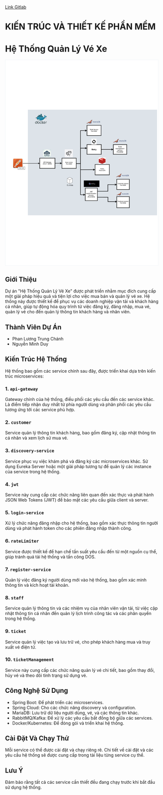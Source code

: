 [Link Gitlab](https://gitlab.com/trungchanh.kda/BTL_KTTKPM)

# KIẾN TRÚC VÀ THIẾT KẾ PHẦN MỀM
# Hệ Thống Quản Lý Vé Xe
![Mô hình kiến trúc hạ tầng MVC](https://github.com/trungchanh2002/BTL_KTTKPM/blob/main/images/Duy_Chanh_PP.png)

## Giới Thiệu
Dự án "Hệ Thống Quản Lý Vé Xe" được phát triển nhằm mục đích cung cấp một giải pháp hiệu quả và tiện lợi cho việc mua bán và quản lý vé xe. Hệ thống này được thiết kế để phục vụ các doanh nghiệp vận tải và khách hàng cá nhân, giúp tự động hóa quy trình từ việc đăng ký, đăng nhập, mua vé, quản lý vé cho đến quản lý thông tin khách hàng và nhân viên.

## Thành Viên Dự Án
- Phan Lương Trung Chánh
- Nguyễn Minh Duy

## Kiến Trúc Hệ Thống
Hệ thống bao gồm các service chính sau đây, được triển khai dựa trên kiến trúc microservices:

### 1. `api-gateway`
Gateway chính của hệ thống, điều phối các yêu cầu đến các service khác. Là điểm tiếp nhận duy nhất từ phía người dùng và phân phối các yêu cầu tương ứng tới các service phù hợp.

### 2. `customer`
Service quản lý thông tin khách hàng, bao gồm đăng ký, cập nhật thông tin cá nhân và xem lịch sử mua vé.

### 3. `discovery-service`
Service phục vụ việc khám phá và đăng ký các microservices khác. Sử dụng Eureka Server hoặc một giải pháp tương tự để quản lý các instance của service trong hệ thống.

### 4. `jwt`
Service này cung cấp các chức năng liên quan đến xác thực và phát hành JSON Web Tokens (JWT) để bảo mật các yêu cầu giữa client và server.

### 5. `login-service`
Xử lý chức năng đăng nhập cho hệ thống, bao gồm xác thực thông tin người dùng và phát hành token cho các phiên đăng nhập thành công.

### 6. `rateLimiter`
Service được thiết kế để hạn chế tần suất yêu cầu đến từ một nguồn cụ thể, giúp tránh quá tải hệ thống và tấn công DOS.

### 7. `register-service`
Quản lý việc đăng ký người dùng mới vào hệ thống, bao gồm xác minh thông tin và kích hoạt tài khoản.

### 8. `staff`
Service quản lý thông tin và các nhiệm vụ của nhân viên vận tải, từ việc cập nhật thông tin cá nhân đến quản lý lịch trình công tác và các phân quyền trong hệ thống.

### 9. `ticket`
Service quản lý việc tạo và lưu trữ vé, cho phép khách hàng mua và truy xuất vé điện tử.

### 10. `ticketManagement`
Service này cung cấp các chức năng quản lý vé chi tiết, bao gồm thay đổi, hủy vé và theo dõi tình trạng sử dụng vé.

## Công Nghệ Sử Dụng
- Spring Boot: Để phát triển các microservices.
- Spring Cloud: Cho các chức năng discovery và configuration.
- MariaDB: Lưu trữ dữ liệu người dùng, vé, và các thông tin khác.
- RabbitMQ/Kafka: Để xử lý các yêu cầu bất đồng bộ giữa các services.
- Docker/Kubernetes: Để đóng gói và triển khai hệ thống.

## Cài Đặt Và Chạy Thử
Mỗi service có thể được cài đặt và chạy riêng rẽ. Chi tiết về cài đặt và các yêu cầu hệ thống sẽ được cung cấp trong tài liệu từng service cụ thể.

## Lưu Ý
Đảm bảo rằng tất cả các service cần thiết đều đang chạy trước khi bắt đầu sử dụng hệ thống.
